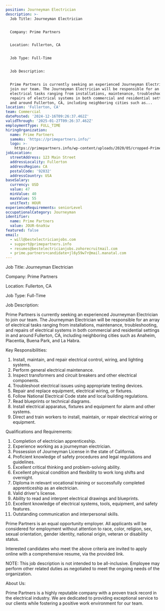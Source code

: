 ```yaml
---
position: Journeyman Electrician
description: >-
  Job Title: Journeyman Electrician 


  Company: Prime Partners


  Location: Fullerton, CA 


  Job Type: Full-Time 


  Job Description:


  Prime Partners is currently seeking an experienced Journeyman Electrician to
  join our team. The Journeyman Electrician will be responsible for an array of
  electrical tasks ranging from installations, maintenance, troubleshooting, and
  repairs of electrical systems in both commercial and residential settings in
  and around Fullerton, CA, including neighboring cities such as...
location: 'Fullerton, CA'
team: Commercial
datePosted: '2024-12-16T09:26:37.462Z'
validThrough: '2025-01-27T09:26:37.462Z'
employmentType: FULL_TIME
hiringOrganization:
  name: Prime Partners
  sameAs: 'https://primepartners.info/'
  logo: >-
    https://primepartners.info/wp-content/uploads/2020/05/cropped-Prime-Partners-Logo-NO-BG-1-1.png
jobLocation:
  streetAddress: 123 Main Street
  addressLocality: Fullerton
  addressRegion: CA
  postalCode: '92832'
  addressCountry: USA
baseSalary:
  currency: USD
  value: 47
  minValue: 40
  maxValue: 55
  unitText: HOUR
experienceRequirements: seniorLevel
occupationalCategory: Journeyman
identifier:
  name: Prime Partners
  value: JOUR-6na9iw
featured: false
email:
  - will@bestelectricianjobs.com
  - support@primepartners.info
  - resumes@bestelectricianjobs.zohorecruitmail.com
  - prime.partners+candidate+jl6y59w7r@mail.manatal.com
---
```




Job Title: Journeyman Electrician 

Company: Prime Partners

Location: Fullerton, CA 

Job Type: Full-Time 

Job Description:

Prime Partners is currently seeking an experienced Journeyman Electrician to join our team. The Journeyman Electrician will be responsible for an array of electrical tasks ranging from installations, maintenance, troubleshooting, and repairs of electrical systems in both commercial and residential settings in and around Fullerton, CA, including neighboring cities such as Anaheim, Placentia, Buena Park, and La Habra. 

Key Responsibilities:

1. Install, maintain, and repair electrical control, wiring, and lighting systems. 
2. Perform general electrical maintenance.
3. Inspect transformers and circuit breakers and other electrical components.
4. Troubleshoot electrical issues using appropriate testing devices.
5. Repair and replace equipment, electrical wiring, or fixtures.
6. Follow National Electrical Code state and local building regulations.
7. Read blueprints or technical diagrams.
8. Install electrical apparatus, fixtures and equipment for alarm and other systems.
9. Direct and train workers to install, maintain, or repair electrical wiring or equipment.

Qualifications and Requirements:

1. Completion of electrician apprenticeship.
2. Experience working as a journeyman electrician.
3. Possession of Journeyman License in the state of California.
4. Proficient knowledge of safety procedures and legal regulations and guidelines.
5. Excellent critical thinking and problem-solving ability.
6. Excellent physical condition and flexibility to work long shifts and overnight.
7. Diploma in relevant vocational training or successfully completed apprenticeship as an electrician.
8. Valid driver's license.
9. Ability to read and interpret electrical drawings and blueprints.
10. Excellent knowledge of electrical systems, tools, equipment, and safety features.
11. Outstanding communication and interpersonal skills.

Prime Partners is an equal opportunity employer. All applicants will be considered for employment without attention to race, color, religion, sex, sexual orientation, gender identity, national origin, veteran or disability status. 

Interested candidates who meet the above criteria are invited to apply online with a comprehensive resume, via the provided link. 

NOTE: This job description is not intended to be all-inclusive. Employee may perform other related duties as negotiated to meet the ongoing needs of the organization. 

About Us:

Prime Partners is a highly reputable company with a proven track record in the electrical industry. We are dedicated to providing exceptional service to our clients while fostering a positive work environment for our team.
